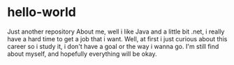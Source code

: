 # hello-world
Just another repository
About me, well i like Java and a little bit .net, i really have a hard time to get a job that i want. 
Well, at first i just curious about this career so i study it, i don't have a goal or the way i wanna go.
I'm still find about myself, and hopefully everything will be okay.

